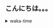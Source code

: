 ## こんにちは。。。

<p></p>

<details>
<summary>waka-time</summary>

<!--START_SECTION:waka-->
![Code Time](http://img.shields.io/badge/Code%20Time-23%20hrs%2024%20mins-blue)

**🐱 My GitHub Data** 

> 🏆 167 Contributions in the Year 2023
 > 
> 📦 182 Bytes Used in GitHub's Storage 
 > 
> 🚫 Not Opted to Hire
 > 
> 📜 4 Public Repositories 
 > 
> 🔑 1 Private Repository 
 > 
**I'm a Night 🦉** 

```text
🌞 Morning       22 commits       ██░░░░░░░░░░░░░░░░░░░░░░░   08.66 % 
🌆 Daytime       95 commits       █████████░░░░░░░░░░░░░░░░   37.40 % 
🌃 Evening      117 commits       ███████████░░░░░░░░░░░░░░   46.06 % 
🌙 Night         20 commits       ██░░░░░░░░░░░░░░░░░░░░░░░   07.87 % 

```
📅 **I'm Most Productive on Sunday** 

```text
Monday          33 commits       ███░░░░░░░░░░░░░░░░░░░░░░   12.99 % 
Tuesday         17 commits       █░░░░░░░░░░░░░░░░░░░░░░░░   06.69 % 
Wednesday       54 commits       █████░░░░░░░░░░░░░░░░░░░░   21.26 % 
Thursday        28 commits       ██░░░░░░░░░░░░░░░░░░░░░░░   11.02 % 
Friday          40 commits       ████░░░░░░░░░░░░░░░░░░░░░   15.75 % 
Saturday        26 commits       ██░░░░░░░░░░░░░░░░░░░░░░░   10.24 % 
Sunday          56 commits       █████░░░░░░░░░░░░░░░░░░░░   22.05 % 

```


📊 **This Week I Spent My Time On** 

```text
⌚︎ Time Zone: Asia/Tokyo

💬 Programming Languages: 
Go                       6 hrs 8 mins        ███████░░░░░░░░░░░░░░░░░░   29.50 % 
Markdown                 6 hrs 2 mins        ███████░░░░░░░░░░░░░░░░░░   29.05 % 
YAML                     3 hrs 32 mins       ████░░░░░░░░░░░░░░░░░░░░░   16.98 % 
TypeScript               2 hrs 16 mins       ██░░░░░░░░░░░░░░░░░░░░░░░   10.95 % 
JavaScript               56 mins             █░░░░░░░░░░░░░░░░░░░░░░░░   04.55 % 

🔥 Editors: 
VS Code                  20 hrs 49 mins      █████████████████████████   100.00 % 

💻 Operating System: 
Mac                      20 hrs 49 mins      █████████████████████████   100.00 % 

```

**I Mostly Code in Shell** 

```text
Shell                    1 repo              █████████████████████████   100.00 % 

```


**Timeline**

![Chart not found](https://raw.githubusercontent.com/purapetino/purapetino/main/charts/bar_graph.png) 


 Last Updated on 21/02/2023 15:18:06 UTC
<!--END_SECTION:waka-->

</details>
